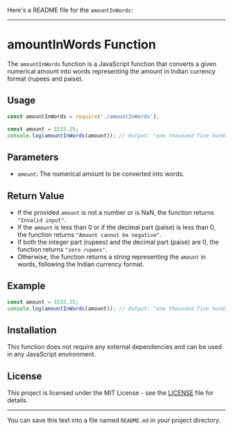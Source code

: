 Here's a README file for the `amountInWords`:

---

# amountInWords Function

The `amountInWords` function is a JavaScript function that converts a given numerical amount into words representing the amount in Indian currency format (rupees and paise).

## Usage

```javascript
const amountInWords = require('./amountInWords');

const amount = 1533.25;
console.log(amountInWords(amount)); // Output: "one thousand five hundred thirty three rupees and twenty five paise"
```

## Parameters

- `amount`: The numerical amount to be converted into words.

## Return Value

- If the provided `amount` is not a number or is NaN, the function returns `"Invalid input"`.
- If the `amount` is less than 0 or if the decimal part (paise) is less than 0, the function returns `"Amount cannot be negative"`.
- If both the integer part (rupees) and the decimal part (paise) are 0, the function returns `"zero rupees"`.
- Otherwise, the function returns a string representing the `amount` in words, following the Indian currency format.

## Example

```javascript
const amount = 1533.25;
console.log(amountInWords(amount)); // Output: "one thousand five hundred thirty three rupees and twenty five paise"
```

## Installation

This function does not require any external dependencies and can be used in any JavaScript environment.

## License

This project is licensed under the MIT License - see the [LICENSE](LICENSE) file for details.

---
You can save this text into a file named `README.md` in your project directory.
